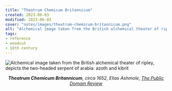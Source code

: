 ```yaml
---
title: "Theatrum Chemicum Britannicum"
created: 2023-06-03
modified: 2023-06-03
cover: "notes/images/theatrum-chemicum-britannicum.png"
alt: "Alchemical image taken from the British alchemical theater of ripley, depicts the two-headed serpent of arabia: azoth and kibrit."
tags:
- reference
- woodcut
- 16th century
---
```


![Alchemical image taken from the British alchemical theater of ripley, depicts the two-headed serpent of arabia: azoth and kibrit](notes/woodcut/images/theatrum-chemicum-britannicum.png)
*<center>**Theatrum Chemicum Britannicum**, circa 1652, Elias Ashmole, [The Public Domain Review](https://publicdomainreview.org/collection/theatrum-chemicum)</center>*